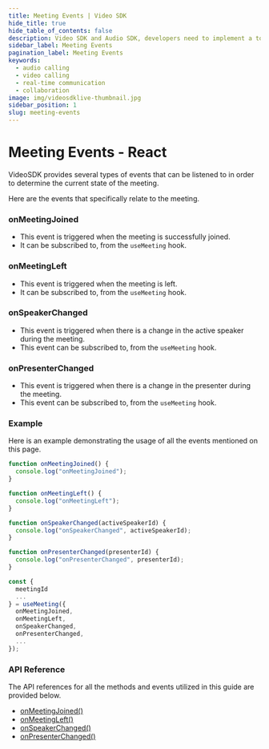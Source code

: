 ```yaml
---
title: Meeting Events | Video SDK
hide_title: true
hide_table_of_contents: false
description: Video SDK and Audio SDK, developers need to implement a token server. This requires efforts on both the front-end and backend.
sidebar_label: Meeting Events
pagination_label: Meeting Events
keywords:
  - audio calling
  - video calling
  - real-time communication
  - collaboration
image: img/videosdklive-thumbnail.jpg
sidebar_position: 1
slug: meeting-events
---
```


# Meeting Events - React

VideoSDK provides several types of events that can be listened to in order to determine the current state of the meeting. 

Here are the events that specifically relate to the meeting.

### onMeetingJoined

- This event is triggered when the meeting is successfully joined.
- It can be subscribed to, from the `useMeeting` hook.

### onMeetingLeft

- This event is triggered when the meeting is left.
- It can be subscribed to, from the `useMeeting` hook.

### onSpeakerChanged

- This event is triggered when there is a change in the active speaker during the meeting.
- This event can be subscribed to, from the `useMeeting` hook.

### onPresenterChanged

- This event is triggered when there is a change in the presenter during the meeting.
- This event can be subscribed to, from the `useMeeting` hook.

### Example

Here is an example demonstrating the usage of all the events mentioned on this page.

```js
function onMeetingJoined() {
  console.log("onMeetingJoined");
}

function onMeetingLeft() {
  console.log("onMeetingLeft");
}

function onSpeakerChanged(activeSpeakerId) {
  console.log("onSpeakerChanged", activeSpeakerId);
}

function onPresenterChanged(presenterId) {
  console.log("onPresenterChanged", presenterId);
}

const {
  meetingId
  ...
} = useMeeting({
  onMeetingJoined,
  onMeetingLeft,
  onSpeakerChanged,
  onPresenterChanged,
  ...
});
```

### API Reference

The API references for all the methods and events utilized in this guide are provided below.

- [onMeetingJoined()](/react/api/sdk-reference/use-meeting/events#onmeetingjoined)
- [onMeetingLeft()](/react/api/sdk-reference/use-meeting/events#onmeetingleft)
- [onSpeakerChanged()](/react/api/sdk-reference/use-meeting/events#onspeakerchanged)
- [onPresenterChanged()](/react/api/sdk-reference/use-meeting/events#onpresenterchanged)
